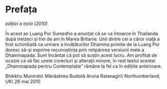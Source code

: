 Prefața
=======
*ediției a treia (2010)*

În acest an Luang Por Sumedho a anunțat că se va întoarce în Thailanda după treizeci și trei de ani în Marea Britanie. Unii dintre cei a căror viață a fost schimbată ca urmare a învățăturilor Dhamma primite de la Luang Por doresc să-și exprime recunoștința prin retipărirea versiunii mele a Dhammapada. Sunt încântat că pot să susțin acest lucru. Am profitat de ocazie ca să fac unele corecturi și alterații minore, în rest textul acestei „Dhammapada pentru Contemplație” rămâne la fel ca în edițiile anterioare.

Bhikkhu Munindo\\
Mănăstirea Budistă Aruna Ratanagiri\\
Northumberland, UK\\
26 mai 2010
